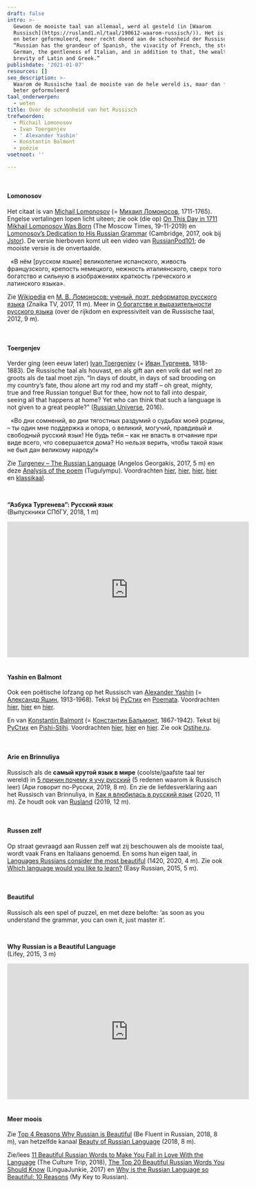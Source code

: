 ```yaml
---
draft: false
intro: >-
  Gewoon de mooiste taal van allemaal, werd al gesteld (in [Waarom
  Russisch](https://rusland1.nl/taal/190612-waarom-russisch/)). Het is fraaier
  en beter geformuleerd, meer recht doend aan de schoonheid der Russische taal.
  “Russian has the grandeur of Spanish, the vivacity of French, the strength of
  German, the gentleness of Italian, and in addition to that, the wealth and
  brevity of Latin and Greek.”
publishdate: '2021-01-07'
resources: []
seo_description: >-
  Waarom de Russische taal de mooiste van de hele wereld is, maar dan fraaier en
  beter geformuleerd
taal_onderwerpen:
  - weten
title: Over de schoonheid van het Russisch
trefwoorden:
  - Michail Lomonosov
  - Ivan Toergenjev
  - ' Alexander Yashin'
  - Konstantin Balmont
  - poëzie
voetnoot: ''

---
```


<br/>

#### Lomonosov

Het citaat is van [Michail Lomonosov](https://nl.wikipedia.org/wiki/Michail_Lomonosov) (= [Михаил Ломоносов](https://ru.wikipedia.org/wiki/%D0%9B%D0%BE%D0%BC%D0%BE%D0%BD%D0%BE%D1%81%D0%BE%D0%B2,_%D0%9C%D0%B8%D1%85%D0%B0%D0%B8%D0%BB_%D0%92%D0%B0%D1%81%D0%B8%D0%BB%D1%8C%D0%B5%D0%B2%D0%B8%D1%87), 1711-1765). Engelse vertalingen lopen licht uiteen; zie ook (die op) [On This Day in 1711 Mikhail Lomonosov Was Born](https://www.themoscowtimes.com/2019/11/19/on-this-day-in-1711-mikhail-lomonosov-was-born-a68224) (The Moscow Times, 19-11-2019) en [Lomonosov’s Dedication to His Russian Grammar](https://www.cambridge.org/core/journals/slavic-review/article/abs/lomonosovs-dedication-to-his-russian-grammar/FC369D18C11D6623D351F44D110B2DB3) (Cambridge, 2017, ook bij [Jstor](https://www.jstor.org/stable/2492939?seq=1)). De versie hierboven komt uit een video van [RussianPod101](https://youtu.be/5EoGhEnH87w?t=210); de mooiste versie is de onvertaalde. 

&nbsp;&nbsp;«В нём [русском языке] великолепие испанского, живость французского, крепость немецкого, нежность италиянского, сверх того богатство и сильную в изображениях краткость греческого и латинского языка».


Zie [Wikipedia](https://ru.wikipedia.org/wiki/%D0%A0%D0%BE%D1%81%D1%81%D0%B8%D0%B9%D1%81%D0%BA%D0%B0%D1%8F_%D0%B3%D1%80%D0%B0%D0%BC%D0%BC%D0%B0%D1%82%D0%B8%D0%BA%D0%B0) en [М. В. Ломоносов:  ученый, поэт, реформатор русского языка](https://youtu.be/23w82KWbjl0) (Znaika TV, 2017, 11 m). Meer in [О богатстве и выразительности русского языка](https://youtu.be/6hbkTMf9N-s) (over de rijkdom en expressiviteit van de Russische taal, 2012, 9 m).

<br/>



#### Toergenjev

Verder ging (een eeuw later) [Ivan Toergenjev](https://nl.wikipedia.org/wiki/Ivan_Toergenjev) (= [Иван Тургенев](https://ru.wikipedia.org/wiki/%D0%A2%D1%83%D1%80%D0%B3%D0%B5%D0%BD%D0%B5%D0%B2,_%D0%98%D0%B2%D0%B0%D0%BD_%D0%A1%D0%B5%D1%80%D0%B3%D0%B5%D0%B5%D0%B2%D0%B8%D1%87), 1818-1883). De Russische taal als houvast, en als gift aan een volk dat wel net zo groots als de taal moet zijn. “In days of doubt, in days of sad brooding on my country’s fate, thou alone art my rod and my staff – oh great, mighty, true and free Russian tongue! But for thee, how not to fall into despair, seeing all that happens at home? Yet who can think that such a language is not given to a great people?” ([Russian Universe](https://russianuniverse.org/2016/06/20/the-russian-language/), 2016).


&nbsp;&nbsp;«Во дни сомнений, во дни тягостных раздуми­й о судьбах моей родины, – ты один мне поддержка и опора, о великий, могучий, правдивый и свободный русский язык! Не будь тебя – как не впасть в отчаяние при виде в­сего, что совершается дома? Но нельзя верить, чтобы такой язык не был дан великому народу!»

Zie [Turgenev – The Russian Language](https://youtu.be/1xCECrvaiRA) (Angelos Georgakis, 2017, 5 m) en deze [Analysis of the poem](https://tugulympu.ru/en/russkii-yazyk-chitat-prozu-my-sohranim-tebya-russkaya-rech-analiz-stihotvoreniya-v/) (Tugulympu). Voordrachten [hier](https://youtu.be/HxHlFuONv3o), [hier](https://youtu.be/jOZqU-hdnT8), [hier](https://youtu.be/kC7dzQLIjZs), [hier](https://youtu.be/ko3Ue3JKcjE) en [klassikaal](https://youtu.be/GoDyod4j3ZQ).

<br/>


**“Азбука Тургенева”: Русский язык** <br/>(Выпускники СПбГУ, 2018, 1 m)

<iframe width="560" height="315" src="https://www.youtube.com/embed/ZGgEYocYu40" frameborder="0" allow="accelerometer; autoplay; clipboard-write; encrypted-media; gyroscope; picture-in-picture" allowfullscreen></iframe>

<br/>


<br/>


#### Yashin en Balmont

Ook een poëtische lofzang op het Russisch van [Alexander Yashin](https://en.wikipedia.org/wiki/Alexander_Yashin) (= [Александр Яшин](https://ru.wikipedia.org/wiki/%D0%AF%D1%88%D0%B8%D0%BD,_%D0%90%D0%BB%D0%B5%D0%BA%D1%81%D0%B0%D0%BD%D0%B4%D1%80_%D0%AF%D0%BA%D0%BE%D0%B2%D0%BB%D0%B5%D0%B2%D0%B8%D1%87), 1913-1968). Tekst bij [РуСтих](https://rustih.ru/aleksandr-yashin-russkij-yazyk/) en [Poemata](https://poemata.ru/poets/yashin-aleksandr/russkiy-yazyk/). Voordrachten [hier](https://youtu.be/X4bdcGJmrDQ), [hier](https://youtu.be/8GrR10LPOHY) en [hier](https://youtu.be/DJKBFP_Vb8g).

En van [Konstantin Balmont](https://nl.wikipedia.org/wiki/Konstantin_Balmont) (= [Константин Бальмонт](https://ru.wikipedia.org/wiki/%D0%91%D0%B0%D0%BB%D1%8C%D0%BC%D0%BE%D0%BD%D1%82,_%D0%9A%D0%BE%D0%BD%D1%81%D1%82%D0%B0%D0%BD%D1%82%D0%B8%D0%BD_%D0%94%D0%BC%D0%B8%D1%82%D1%80%D0%B8%D0%B5%D0%B2%D0%B8%D1%87), 1867-1942). Tekst bij [РуСтих](https://rustih.ru/konstantin-balmont-russkij-yazyk/) en [Pishi-Stihi](https://pishi-stihi.ru/russkij-yazyk-balmont.html). Voordrachten [hier](https://youtu.be/lQpe02aAKIk), [hier](https://youtu.be/XlPifQMd_tI) en [hier](https://youtu.be/AkGt2NJLQ5c). Zie ook [Ostihe.ru](https://ostihe.ru/analiz-stihotvoreniya/balmonta/rossiya).



<br/>

#### Arie en Brinnuliya

Russisch als de **самый крутой язык в мире** (coolste/gaafste taal ter wereld) in [5 причин почему я учу русский](https://youtu.be/y_NOlOb37c4?t=360) (5 redenen waarom ik Russisch leer) (Ари говорит по-Русски, 2019, 8 m).  En zie de liefdesverklaring aan het Russisch van Brinnuliya, in [Как я влюбилась в русский язык](https://youtu.be/7VHbt3JQjKA) (2020, 11 m). Ze houdt ook van [Rusland](https://youtu.be/RNI9BQ5sg0U) (2019, 12 m).


<br/>


#### Russen zelf

Op straat gevraagd aan Russen zelf wat zij beschouwen als de mooiste taal, wordt vaak Frans en Italiaans genoemd. En soms hun eigen taal, in [Languages Russians consider the most beautiful](https://youtu.be/SR0XMWHitB4) (1420, 2020, 4 m). Zie ook [Which language would you like to learn?](https://youtu.be/aU4rjIl5160) (Easy Russian, 2015, 5 m).

<br/> 

#### Beautiful 

Russisch als een spel of puzzel, en met deze belofte: ‘as soon as you understand the grammar, you can own it, just master it’.

<br/>

**Why Russian is a Beautiful Language**<br/>(Lifey, 2015, 3 m)

<iframe width="560" height="315" src="https://www.youtube.com/embed/BZZJlIb_LmA" frameborder="0" allow="accelerometer; autoplay; clipboard-write; encrypted-media; gyroscope; picture-in-picture" allowfullscreen></iframe>

 
<br/> 

<br/>


#### Meer moois

 
Zie [Top 4 Reasons Why Russian is Beautiful](https://youtu.be/FxDLBxWM8ns) (Be Fluent in Russian, 2018, 8 m), van hetzelfde kanaal  [Beauty of Russian Language](https://youtu.be/vyojZtS51KM) (2018, 8 m).


Zie/lees [11 Beautiful Russian Words to Make You Fall in Love With the Language](https://theculturetrip.com/europe/russia/articles/20-beautiful-words-that-will-make-you-fall-in-love-with-the-russian-language/) (The Culture Trip, 2018), [The Top 20 Beautiful Russian Words You Should Know](https://www.linguajunkie.com/russian/beautiful-russian-words-19) (LinguaJunkie, 2017) en [Why is the Russian Language so Beautiful: 10 Reasons](https://mykeytorussian.com/why-is-russian-beautiful/) (My Key to Russian).

 

 